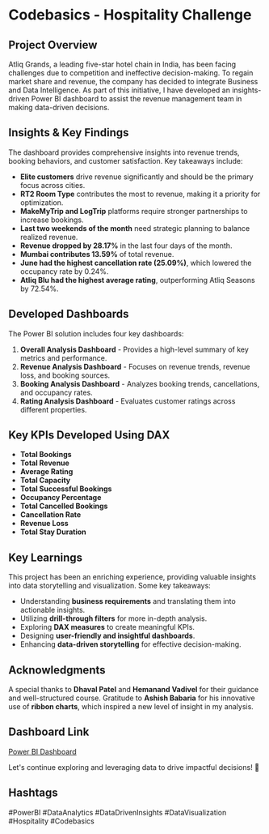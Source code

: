 
# Codebasics - Hospitality Challenge

## Project Overview
Atliq Grands, a leading five-star hotel chain in India, has been facing challenges due to competition and ineffective decision-making. To regain market share and revenue, the company has decided to integrate Business and Data Intelligence. As part of this initiative, I have developed an insights-driven Power BI dashboard to assist the revenue management team in making data-driven decisions.

## Insights & Key Findings
The dashboard provides comprehensive insights into revenue trends, booking behaviors, and customer satisfaction. Key takeaways include:
- **Elite customers** drive revenue significantly and should be the primary focus across cities.
- **RT2 Room Type** contributes the most to revenue, making it a priority for optimization.
- **MakeMyTrip and LogTrip** platforms require stronger partnerships to increase bookings.
- **Last two weekends of the month** need strategic planning to balance realized revenue.
- **Revenue dropped by 28.17%** in the last four days of the month.
- **Mumbai contributes 13.59%** of total revenue.
- **June had the highest cancellation rate (25.09%)**, which lowered the occupancy rate by 0.24%.
- **Atliq Blu had the highest average rating**, outperforming Atliq Seasons by 72.54%.

## Developed Dashboards
The Power BI solution includes four key dashboards:
1. **Overall Analysis Dashboard** - Provides a high-level summary of key metrics and performance.
2. **Revenue Analysis Dashboard** - Focuses on revenue trends, revenue loss, and booking sources.
3. **Booking Analysis Dashboard** - Analyzes booking trends, cancellations, and occupancy rates.
4. **Rating Analysis Dashboard** - Evaluates customer ratings across different properties.

## Key KPIs Developed Using DAX
- **Total Bookings**
- **Total Revenue**
- **Average Rating**
- **Total Capacity**
- **Total Successful Bookings**
- **Occupancy Percentage**
- **Total Cancelled Bookings**
- **Cancellation Rate**
- **Revenue Loss**
- **Total Stay Duration**

## Key Learnings
This project has been an enriching experience, providing valuable insights into data storytelling and visualization. Some key takeaways:
- Understanding **business requirements** and translating them into actionable insights.
- Utilizing **drill-through filters** for more in-depth analysis.
- Exploring **DAX measures** to create meaningful KPIs.
- Designing **user-friendly and insightful dashboards**.
- Enhancing **data-driven storytelling** for effective decision-making.

## Acknowledgments
A special thanks to **Dhaval Patel** and **Hemanand Vadivel** for their guidance and well-structured course. 
Gratitude to **Ashish Babaria** for his innovative use of **ribbon charts**, which inspired a new level of insight in my analysis.

## Dashboard Link
[Power BI Dashboard](https://lnkd.in/eyrp3igQ)

Let's continue exploring and leveraging data to drive impactful decisions! 🚀

## Hashtags
#PowerBI #DataAnalytics #DataDrivenInsights #DataVisualization #Hospitality #Codebasics
